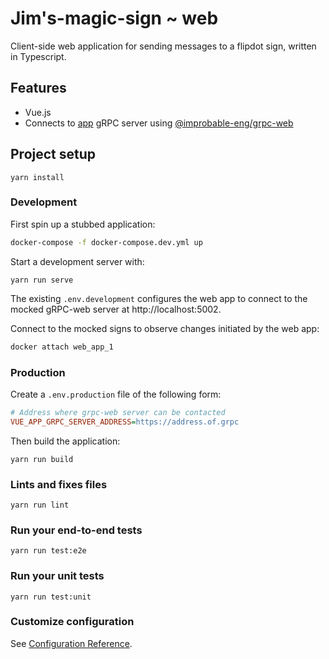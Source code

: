 # Jim's-magic-sign ~ web

Client-side web application for sending messages to a flipdot sign, written in Typescript.

## Features

- Vue.js
- Connects to [app](../app) gRPC server using [@improbable-eng/grpc-web](https://github.com/improbable-eng/grpc-web/tree/master/client/grpc-web)

## Project setup
```
yarn install
```

### Development

First spin up a stubbed application:

```bash
docker-compose -f docker-compose.dev.yml up
```

Start a development server with:

```
yarn run serve
```

The existing `.env.development` configures the web app to connect to the mocked gRPC-web server at http://localhost:5002.

Connect to the mocked signs to observe changes initiated by the web app:

```bash
docker attach web_app_1
```

### Production

Create a `.env.production` file of the following form:

```ini
# Address where grpc-web server can be contacted
VUE_APP_GRPC_SERVER_ADDRESS=https://address.of.grpc
```

Then build the application:

```
yarn run build
```

### Lints and fixes files
```
yarn run lint
```

### Run your end-to-end tests
```
yarn run test:e2e
```

### Run your unit tests
```
yarn run test:unit
```

### Customize configuration
See [Configuration Reference](https://cli.vuejs.org/config/).
